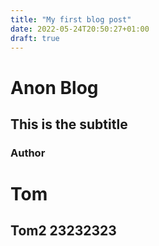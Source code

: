 ```yaml
---
title: "My first blog post"
date: 2022-05-24T20:50:27+01:00
draft: true
---
```


# Anon Blog
## This is the subtitle
### Author

Tom
====

Tom2 23232323
----